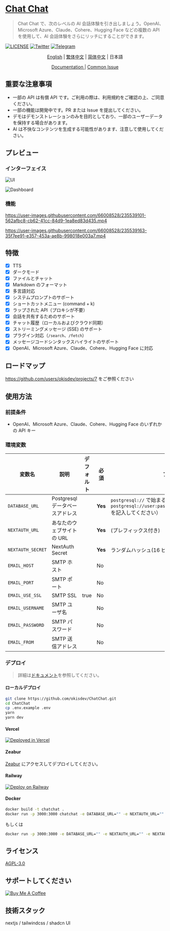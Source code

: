 # [Chat Chat](https://chat.okisdev.com)

> Chat Chat で、次のレベルの AI 会話体験を引き出しましょう。OpenAI、Microsoft Azure、Claude、Cohere、Hugging Face などの複数の API を使用して、AI 会話体験をさらにリッチにすることができます。

[![LICENSE](https://img.shields.io/github/license/okisdev/ChatChat?style=flat-square)](https://github.com/okisdev/ChatChat/blob/master/LICENSE) [![Twitter](https://img.shields.io/twitter/follow/okisdev)](https://twitter.com/okisdev) [![Telegram](https://img.shields.io/badge/Telegram-Chat%20Chat-blue?style=flat-square&logo=telegram)](https://t.me/+uWx9qtafv-BiNGVk)

<p align='center'>
    <a href='README.md'>English</a> | <a href='README.zh_HK.md'>繁体中文</a> | <a href='README.zh_CN.md'>简体中文</a> | <a>日本語</a>
</p>

<p align='center'>
    <a href='https://docs.okis.dev/chat' target='_blank'>
        Documentation
    </a>
    | <a href='https://github.com/okisdev/ChatChat/issues/3'>Common Issue</a>
</p>

## 重要な注意事項

-   一部の API は有償 API です。ご利用の際は、利用規約をご確認の上、ご同意ください。
-   一部の機能は開発中です。PR または Issue を提出してください。
-   デモはデモンストレーションのみを目的としており、一部のユーザーデータを保持する場合があります。
-   AI は不快なコンテンツを生成する可能性があります、注意して使用してください。

## プレビュー

### インターフェイス

![UI](https://cdn.harrly.com/project/GitHub/Chat-Chat/img/UI-1.png)

![Dashboard](https://cdn.harrly.com/project/GitHub/Chat-Chat/img/Dashboard-1.png)

### 機能

https://user-images.githubusercontent.com/66008528/235539101-562afbc8-cb62-41cc-84d9-1ea8ed83d435.mp4

https://user-images.githubusercontent.com/66008528/235539163-35f7ee91-e357-453a-ae8b-998018e003a7.mp4

## 特徴

-   [x] TTS
-   [x] ダークモード
-   [x] ファイルとチャット
-   [x] Markdown のフォーマット
-   [x] 多言語対応
-   [x] システムプロンプトのサポート
-   [x] ショートカットメニュー (command + k)
-   [x] ラップされた API（プロキシが不要）
-   [x] 会話を共有するためのサポート
-   [x] チャット履歴（ローカルおよびクラウド同期）
-   [x] ストリーミングメッセージ (SSE) のサポート
-   [x] プラグイン対応（`/search`、`/fetch`）
-   [x] メッセージコードシンタックスハイライトのサポート
-   [x] OpenAI、Microsoft Azure、Claude、Cohere、Hugging Face に対応

## ロードマップ

https://github.com/users/okisdev/projects/7 をご参照ください

## 使用方法

### 前提条件

-   OpenAI、Microsoft Azure、Claude、Cohere、Hugging Face のいずれかの API キー

### 環境変数

| 変数名            | 説明                            | デフォルト | 必須    | プロンプト                                                                                                       |
| ----------------- | ------------------------------- | ---------- | ------- | ---------------------------------------------------------------------------------------------------------------- |
| `DATABASE_URL`    | Postgresql データベースアドレス |            | **Yes** | `postgresql://` で始まる（不要な場合は `postgresql://user:password@example.com:port/dbname` を記入してください） |
| `NEXTAUTH_URL`    | あなたのウェブサイトの URL      |            | **Yes** | (プレフィックス付き)                                                                                             |
| `NEXTAUTH_SECRET` | NextAuth Secret                 |            | **Yes** | ランダムハッシュ(16 ビットが最適)                                                                                |
| `EMAIL_HOST`      | SMTP ホスト                     |            | No      |                                                                                                                  |
| `EMAIL_PORT`      | SMTP ポート                     |            | No      |                                                                                                                  |
| `EMAIL_USE_SSL`   | SMTP SSL                        | true       | No      |                                                                                                                  |
| `EMAIL_USERNAME`  | SMTP ユーザ名                   |            | No      |                                                                                                                  |
| `EMAIL_PASSWORD`  | SMTP パスワード                 |            | No      |                                                                                                                  |
| `EMAIL_FROM`      | SMTP 送信アドレス               |            | No      |                                                                                                                  |

### デプロイ

> 詳細は[ドキュメント](https://docs.okis.dev/chat/deployment/)を参照してください。

#### ローカルデプロイ

```bash
git clone https://github.com/okisdev/ChatChat.git
cd ChatChat
cp .env.example .env
yarn
yarn dev
```

#### Vercel

[![Deployed in Vercel](https://vercel.com/button)](https://vercel.com/import/project?template=https://github.com/okisdev/ChatChat)

#### Zeabur

[Zeabur](https://zeabur.com) にアクセスしてデプロイしてください。

#### Railway

[![Deploy on Railway](https://railway.app/button.svg)](https://railway.app/template/-WWW5r)

#### Docker

```bash
docker build -t chatchat .
docker run -p 3000:3000 chatchat -e DATABASE_URL="" -e NEXTAUTH_URL="" -e NEXTAUTH_SECRET="" -e EMAIL_HOST="" -e EMAIL_PORT="" -e EMAIL_USERNAME="" -e EMAIL_PASSWORD="" -e EMAIL_FROM=""
```

もしくは

```bash
docker run -p 3000:3000 -e DATABASE_URL="" -e NEXTAUTH_URL="" -e NEXTAUTH_SECRET="" -e EMAIL_HOST="" -e EMAIL_PORT="" -e EMAIL_USERNAME="" -e EMAIL_PASSWORD="" -e EMAIL_FROM="" ghcr.io/okisdev/chatchat:latest
```

## ライセンス

[AGPL-3.0](./LICENSE)

## サポートしてください

[![Buy Me A Coffee](https://www.buymeacoffee.com/assets/img/custom_images/orange_img.png)](https://www.buymeacoffee.com/okisdev)

## 技術スタック

nextjs / tailwindcss / shadcn UI
